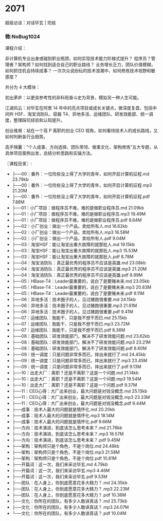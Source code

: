 # 2071
超级访谈：对话毕玄 | 完结
### 微:NoBug1024 


课程介绍：

非计算机专业出身或碰到职业瓶颈，如何实现技术能力阶梯式提升？
程序员？管理者？架构师？如何找到适合自己的职业路线？
业务增长乏力，团队价值模糊，如何抓住机会持续成事？
一次次众说纷纭的技术浪潮中，如何修炼技术视野和敏感度？

共分为 4 大模块：

初出茅庐：以更具参考性的非科班奋斗史为背景，模拟另一种人生可能。

江湖风云：对毕玄在阿里 14 年中的亮点项目或成长关键点，做深度复盘，包括中间件 HSF、淘宝消防队、容器 T4、异地多活、运维团队、研发效能部、统一调度，整理踩坑经验和认知提升。

创业维艰：站在一个高 P 离职的创业 CEO 视角，如何看待技术人的成长路线，又如何判断各行业趋势。

高手锦囊：“个人成事、方向选择、团队带领、做事文化、架构修炼”五大专题，从具体项目案例出发，总结分析思路和实操方法。


〖课程目录〗:


- ├──00｜番外：一位险些没上得了大学的青年，如何开启计算机征程.md  23.79kb
- ├──00｜番外：一位险些没上得了大学的青年，如何开启计算机征程.mp3  21.20M
- ├──00｜番外：一位险些没上得了大学的青年，如何开启计算机征程.pdf  7.88M
- ├──01｜小厂项目：做程序员不难，难的是做职业程序员.md  21.09kb
- ├──01｜小厂项目：做程序员不难，难的是做职业程序员.mp3  19.49M
- ├──01｜小厂项目：做程序员不难，难的是做职业程序员.pdf  8.64M
- ├──02｜小厂创业：做出一个产品，卖给所有人.md  16.62kb
- ├──02｜小厂创业：做出一个产品，卖给所有人.mp3  16.58M
- ├──02｜小厂创业：做出一个产品，卖给所有人.pdf  9.04M
- ├──03｜淘宝HSF：能让淘宝出重大故障的就那批人.md  19.15kb
- ├──03｜淘宝HSF：能让淘宝出重大故障的就那批人.mp3  15.53M
- ├──03｜淘宝HSF：能让淘宝出重大故障的就那批人.pdf  8.78M
- ├──04｜淘宝消防队：真正最优秀的程序员不应该是英雄.md  23.08kb
- ├──04｜淘宝消防队：真正最优秀的程序员不应该是英雄.mp3  21.20M
- ├──04｜淘宝消防队：真正最优秀的程序员不应该是英雄.pdf  8.99M
- ├──05｜HBase-T4：Leader最重要的，说白了是要赌未来.md  23.05kb
- ├──05｜HBase-T4：Leader最重要的，说白了是要赌未来.mp3  20.83M
- ├──05｜HBase-T4：Leader最重要的，说白了是要赌未来.pdf  9.11M
- ├──06｜异地多活：技术圈子的人，见过猪跑很重要.md  24.15kb
- ├──06｜异地多活：技术圈子的人，见过猪跑很重要.mp3  21.61M
- ├──06｜异地多活：技术圈子的人，见过猪跑很重要.pdf  9.41M
- ├──07｜运维团队：我能干，只是我不想干而已.md  25.15kb
- ├──07｜运维团队：我能干，只是我不想干而已.mp3  23.72M
- ├──07｜运维团队：我能干，只是我不想干而已.pdf  8.36M
- ├──08｜基础团队：研发效能部门，解决不了研发效能问题.md  23.62kb
- ├──08｜基础团队：研发效能部门，解决不了研发效能问题.mp3  23.21M
- ├──08｜基础团队：研发效能部门，解决不了研发效能问题.pdf  8.60M
- ├──09｜统一调度：只是问题非常多而已，摔出来就行了.md  24.45kb
- ├──09｜统一调度：只是问题非常多而已，摔出来就行了.mp3  23.45M
- ├──09｜统一调度：只是问题非常多而已，摔出来就行了.pdf  9.13M
- ├──10｜出走大厂：离职？还是不离职？这是一个问题.md  21.14kb
- ├──10｜出走大厂：离职？还是不离职？这是一个问题.mp3  19.54M
- ├──10｜出走大厂：离职？还是不离职？这是一个问题.pdf  9.37M
- ├──11｜CEO心得：大厂出来创业，最大问题是对钱没概念.md  25.13kb
- ├──11｜CEO心得：大厂出来创业，最大问题是对钱没概念.mp3  23.33M
- ├──11｜CEO心得：大厂出来创业，最大问题是对钱没概念.pdf  9.44M
- ├──成事：技术人最大的问题就是情怀化.md  20.20kb
- ├──成事：技术人最大的问题就是情怀化.mp3  18.14M
- ├──成事：技术人最大的问题就是情怀化.pdf  9.66M
- ├──方向：技术演进，到底该怎么思考未来？.md  21.76kb
- ├──方向：技术演进，到底该怎么思考未来？.mp3  18.57M
- ├──方向：技术演进，到底该怎么思考未来？.pdf  9.45M
- ├──架构：架构师只是个角色，不是个岗位.md  24.48kb
- ├──架构：架构师只是个角色，不是个岗位.mp3  21.58M
- ├──架构：架构师只是个角色，不是个岗位.pdf  10.81M
- ├──开篇词｜这一次，我们来采访毕玄.md  4.79kb
- ├──开篇词｜这一次，我们来采访毕玄.mp3  4.46M
- ├──开篇词｜这一次，我们来采访毕玄.pdf  9.53M
- ├──团队：在人身上，你到底愿意花多大精力？.md  24.35kb
- ├──团队：在人身上，你到底愿意花多大精力？.mp3  22.23M
- ├──团队：在人身上，你到底愿意花多大精力？.pdf  10.36M
- ├──文化：你所在的团队，有多少人敢讲真话？.md  25.73kb
- ├──文化：你所在的团队，有多少人敢讲真话？.mp3  24.07M
- └──文化：你所在的团队，有多少人敢讲真话？.pdf  10.04M

